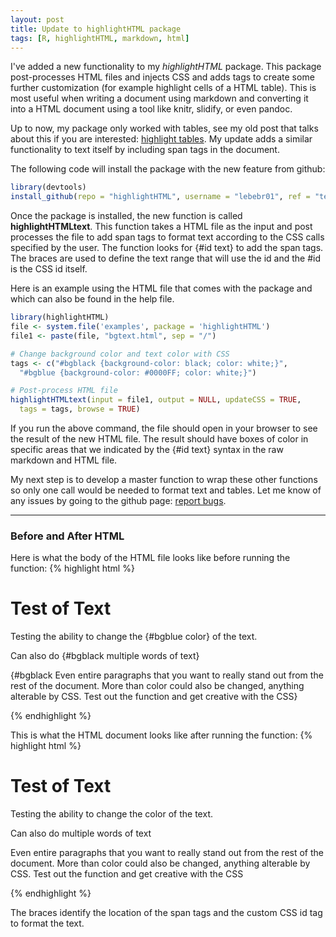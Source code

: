 ```yaml
---
layout: post
title: Update to highlightHTML package
tags: [R, highlightHTML, markdown, html]
---
```

  
I've added a new functionality to my *highlightHTML* package.  This package post-processes HTML files and injects CSS and adds tags to create some further customization (for example highlight cells of a HTML table).  This is most useful when writing a document using markdown and converting it into a HTML document using a tool like knitr, slidify, or even pandoc.  

Up to now, my package only worked with tables, see my old post that talks about this if you are interested: [highlight tables](http://educate-r.org/2013/11/01/CondFormatMarkdown/).  My update adds a similar functionality to text itself by including span tags in the document.

The following code will install the package with the new feature from github:

```r
library(devtools)
install_github(repo = "highlightHTML", username = "lebebr01", ref = "testing")
```


Once the package is installed, the new function is called **highlightHTMLtext**. This function takes a HTML file as the input and post processes the file to add span tags to format text according to the CSS calls specified by the user.  The function looks for {#id text} to add the span tags.  The braces are used to define the text range that will use the id and the #id is the CSS id itself.  

Here is an example using the HTML file that comes with the package and which can also be found in the help file.


```r
library(highlightHTML)
file <- system.file('examples', package = 'highlightHTML')
file1 <- paste(file, "bgtext.html", sep = "/")

# Change background color and text color with CSS
tags <- c("#bgblack {background-color: black; color: white;}",
  "#bgblue {background-color: #0000FF; color: white;}")

# Post-process HTML file
highlightHTMLtext(input = file1, output = NULL, updateCSS = TRUE,
  tags = tags, browse = TRUE)
```


If you run the above command, the file should open in your browser to see the result of the new HTML file.  The result should have boxes of color in specific areas that we indicated by the {#id text} syntax in the raw markdown and HTML file.

My next step is to develop a master function to wrap these other functions so only one call would be needed to format text and tables.  Let me know of any issues by going to the github page: [report bugs](https://github.com/lebebr01/highlightHTML).

****************

### Before and After HTML
Here is what the body of the HTML file looks like before running the function:
{% highlight html %}
<body>
<h1>Test of Text</h1>
<p>Testing the ability to change the {#bgblue color} of the text.</p>
<p>Can also do {#bgblack multiple words of text}</p>
<p>{#bgblack Even entire paragraphs that you want to really stand out from the rest of the document.  More than color could also be changed, anything alterable by CSS.  Test out the function and get creative with the CSS}</p>
</body>
{% endhighlight %}

This is what the HTML document looks like after running the function:
{% highlight html %}
<body>
<h1>Test of Text</h1>
<p>Testing the ability to change the <span id='bgblue'> color</span> of the text.</p>
<p>Can also do <span id='bgblack'> multiple words of text</span></p>
<p><span id='bgblack'> Even entire paragraphs that you want to really stand out from the rest of the document.  More than color could also be changed, anything alterable by CSS.  Test out the function and get creative with the CSS</span></p>
</body>
{% endhighlight %}

The braces identify the location of the span tags and the custom CSS id tag to format the text.

